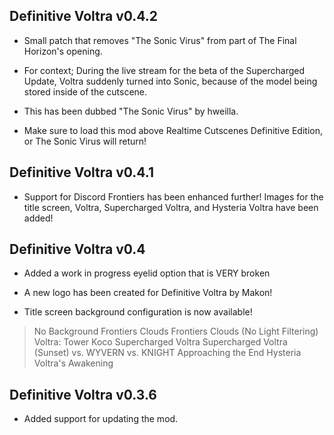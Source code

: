 ## Definitive Voltra v0.4.2

- Small patch that removes "The Sonic Virus" from part of The Final Horizon's opening.
- For context; During the live stream for the beta of the Supercharged Update, Voltra suddenly turned into Sonic, because of the model being stored inside of the cutscene.
- This has been dubbed "The Sonic Virus" by hweilla.

- Make sure to load this mod above Realtime Cutscenes Definitive Edition, or The Sonic Virus will return!

## Definitive Voltra v0.4.1

- Support for Discord Frontiers has been enhanced further! Images for the title screen, Voltra, Supercharged Voltra, and Hysteria Voltra have been added!

## Definitive Voltra v0.4

- Added a work in progress eyelid option that is VERY broken

- A new logo has been created for Definitive Voltra by Makon!

- Title screen background configuration is now available!

> No Background 
> Frontiers Clouds 
> Frontiers Clouds (No Light Filtering)
> Voltra: Tower Koco
> Supercharged Voltra
> Supercharged Voltra (Sunset)
> vs. WYVERN
> vs. KNIGHT
> Approaching the End
> Hysteria Voltra's Awakening

## Definitive Voltra v0.3.6

- Added support for updating the mod.
